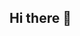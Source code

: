 ## Hi there 👋

<!--

**Here are some ideas to get you started:**
# Acaons Fátima

![Logo da Organização](https://avatars.githubusercontent.com/u/184543071?s=200&v=4) 

Bem-vindo ao repositório oficial da Acaons Fátima!
 Aqui, você encontrará informações sobre nossos projetos, iniciativas e como você pode se envolver.

## Sobre Nós

A Acaons Fátima é uma organização dedicada ao ensino  e à promoção da tecnologia. Nossa missão é fornecer recursos e oportunidades para
os nossos estudantes.
 Nosso objetivo é diceminar o conhecimento.

## Projetos

Atualmente, estamos trabalhando nos seguintes projetos:

- **Projetos Informatica turma A - 2024 **: Breve descrição .
- **Projetos Informatica turma B - 2024 **: Breve descrição .
- **Projetos Informatica turma C - 2024 **: Breve descrição .
- **Projetos Informatica turma D - 2024 **: Breve descrição .

## Como Contribuir

Se você deseja contribuir com nossos projetos, siga estas etapas:

1. Faça um fork deste repositório.
2. Crie uma nova branch (`git checkout -b nome-da-sua-branch`).
3. Faça suas alterações e commit (`git commit -m 'Adiciona uma nova feature'`).
4. Envie para o repositório remoto (`git push origin nome-da-sua-branch`).
5. Abra um pull request.

## Contato

Se você tiver alguma dúvida ou sugestão, entre em contato conosco:

- **Email**: acaonsfatima@gmail.com
- **Website**: [acaonsfatima.org.br](https://acaonsfatima.org.br/)

## Licença

Este projeto está licenciado sob a [Licença MIT](LICENSE).

---

Obrigado por visitar nosso repositório! Estamos animados para trabalhar juntos e fazer a diferença!
🙋‍♀️ A short introduction - what is your organization all about?
🌈 Contribution guidelines - how can the community get involved?
👩‍💻 Useful resources - where can the community find your docs? Is there anything else the community should know?
🍿 Fun facts - what does your team eat for breakfast?
🧙 Remember, you can do mighty things with the power of [Markdown](https://docs.github.com/github/writing-on-github/getting-started-with-writing-and-formatting-on-github/basic-writing-and-formatting-syntax)
-->
